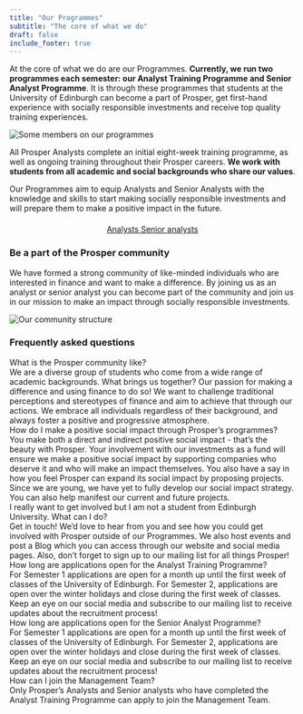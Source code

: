 ```yaml
---
title: "Our Programmes"
subtitle: "The core of what we do"
draft: false
include_footer: true
---
```


At the core of what we do are our Programmes. **Currently, we run two programmes each semester: our Analyst Training Programme and Senior Analyst Programme**. It is through these programmes that students at the University of Edinburgh can become a part of Prosper, get first-hand experience with socially responsible investments and receive top quality training experiences.

![Some members on our programmes](/images/pinboard.png)

All Prosper Analysts complete an initial eight-week training programme, as well as ongoing training throughout their Prosper careers. **We work with students from all academic and social backgrounds who share our values**.

Our Programmes aim to equip Analysts and Senior Analysts with the knowledge and skills to start making socially responsible investments and will prepare them to make a positive impact in the future.

<div style="width: wrap; margin: auto; text-align: center; margin: 20px 0px 20px;">

<a href="/training">
<span class="button signup-button rounded secondary-btn raised" style="width: 250px; margin: auto; margin-top: 5px; margin-bottom: 5px;">
    Analysts
</span>
</a>

<a href="/senior-analyst-programme">
<span class="button signup-button rounded secondary-btn raised" style="width: 250px; margin: auto; margin-top: 5px; margin-bottom: 5px;">
    Senior analysts
</span>
</a>

</div>

### Be a part of the Prosper community

We have formed a strong community of like-minded individuals who are interested in finance and want to make a difference. By joining us as an analyst or senior analyst you can become part of the community and join us in our mission to make an impact through socially responsible investments.

![Our community structure](/images/community-structure.png)

### Frequently asked questions

<div class="accordion">
  <div class="accordion-item">
    <div class="accordion-item-header">
      What is the Prosper community like?
    </div>
    <div class="accordion-item-body">
      <div class="accordion-item-body-content">
        We are a diverse group of students who come from a wide range of academic backgrounds. What brings us together? Our passion for making a difference and using finance to do so! We want to challenge traditional perceptions and stereotypes of finance and aim to achieve that through our actions. We embrace all individuals regardless of their background, and always foster a positive and progressive atmosphere.
      </div>
    </div>
  </div>
  <div class="accordion-item">
    <div class="accordion-item-header">
      How do I make a positive social impact through Prosper’s programmes?
    </div>
    <div class="accordion-item-body">
      <div class="accordion-item-body-content">
        You make both a direct and indirect positive social impact - that’s the beauty with Prosper. Your involvement with our investments as a fund will ensure we make a positive social impact by supporting companies who deserve it and who will make an impact themselves. You also have a say in how you feel Prosper can expand its social impact by proposing projects. Since we are young, we have yet to fully develop our social impact strategy. You can also help manifest our current and future projects.
      </div>
    </div>
  </div>
  <div class="accordion-item">
    <div class="accordion-item-header">
      I really want to get involved but I am not a student from Edinburgh University. What can I do?
    </div>
    <div class="accordion-item-body">
      <div class="accordion-item-body-content">
        Get in touch! We’d love to hear from you and see how you could get involved with Prosper outside of our Programmes. We also host events and post a Blog which you can access through our website and social media pages. Also, don’t forget to sign up to our mailing list for all things Prosper!
      </div>
    </div>
  </div>
  <div class="accordion-item">
    <div class="accordion-item-header">
      How long are applications open for the Analyst Training Programme?
    </div>
    <div class="accordion-item-body">
      <div class="accordion-item-body-content">
        For Semester 1 applications are open for a month up until the first week of classes of the University of Edinburgh. For Semester 2, applications are open over the winter holidays and close during the first week of classes. Keep an eye on our social media and subscribe to our mailing list to receive updates about the recruitment process!
      </div>
    </div>
  </div>
  <div class="accordion-item">
    <div class="accordion-item-header">
      How long are applications open for the Senior Analyst Programme?
    </div>
    <div class="accordion-item-body">
      <div class="accordion-item-body-content">
        For Semester 1 applications are open for a month up until the first week of classes of the University of Edinburgh. For Semester 2, applications are open over the winter holidays and close during the first week of classes. Keep an eye on our social media and subscribe to our mailing list to receive updates about the recruitment process!
      </div>
    </div>
  </div>
  <div class="accordion-item">
    <div class="accordion-item-header">
      How can I join the Management Team?
    </div>
    <div class="accordion-item-body">
      <div class="accordion-item-body-content">
        Only Prosper’s Analysts and Senior analysts who have completed the Analyst Training Programme can apply to join the Management Team.
      </div>
    </div>
  </div>
</div>

<script>
    const accordionItemHeaders = document.querySelectorAll(".accordion-item-header");

accordionItemHeaders.forEach(accordionItemHeader => {
  accordionItemHeader.addEventListener("click", event => {
    
    // Uncomment in case you only want to allow for the display of only one collapsed item at a time!
    
    const currentlyActiveAccordionItemHeader = document.querySelector(".accordion-item-header.active");
    if(currentlyActiveAccordionItemHeader && currentlyActiveAccordionItemHeader!==accordionItemHeader) {
      currentlyActiveAccordionItemHeader.classList.toggle("active");
      currentlyActiveAccordionItemHeader.nextElementSibling.style.maxHeight = 0;
    }

    accordionItemHeader.classList.toggle("active");
    const accordionItemBody = accordionItemHeader.nextElementSibling;
    if(accordionItemHeader.classList.contains("active")) {
      accordionItemBody.style.maxHeight = accordionItemBody.scrollHeight + "px";
    }
    else {
      accordionItemBody.style.maxHeight = 0;
    }
    
  });
});
</script>
